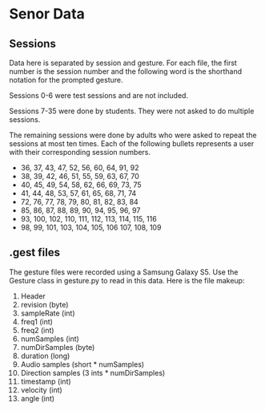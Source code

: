 # Senor Data

## Sessions

Data here is separated by session and gesture.  For each file, the first number is the session number and the following word is the shorthand notation for the prompted gesture.

Sessions 0-6 were test sessions and are not included.

Sessions 7-35 were done by students.  They were not asked to do multiple sessions.

The remaining sessions were done by adults who were asked to repeat the sessions at most ten times.  Each of the following bullets represents a user with their corresponding session numbers.

* 36, 37, 43, 47, 52, 56, 60, 64, 91, 92
* 38, 39, 42, 46, 51, 55, 59, 63, 67, 70
* 40, 45, 49, 54, 58, 62, 66, 69, 73, 75
* 41, 44, 48, 53, 57, 61, 65, 68, 71, 74
* 72, 76, 77, 78, 79, 80, 81, 82, 83, 84
* 85, 86, 87, 88, 89, 90, 94, 95, 96, 97
* 93, 100, 102, 110, 111, 112, 113, 114, 115, 116
* 98, 99, 101, 103, 104, 105, 106 107, 108, 109

## .gest files

The gesture files were recorded using a Samsung Galaxy S5.  Use the Gesture class in gesture.py to read in this data. Here is the file makeup:

1. Header
  1. revision (byte)
  2. sampleRate (int)
  3. freq1 (int)
  4. freq2 (int)
  5. numSamples (int)
  6. numDirSamples (byte)
  7. duration (long)
2. Audio samples (short * numSamples)
3. Direction samples (3 ints * numDirSamples)
  1. timestamp (int)
  2. velocity (int)
  3. angle (int)
